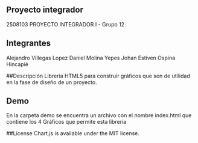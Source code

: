 ## Proyecto integrador
2508103 PROYECTO INTEGRADOR I - Grupo 12

## Integrantes
Alejandro Villegas Lopez
Daniel Molina Yepes
Johan Estiven Ospina Hincapié 

##Descripción
Libreria HTML5 para construir gráficos que son de utilidad en la fase de diseño de un proyecto.

## Demo
En la carpeta demo se encuentra un archivo con el nombre index.html
que contiene los 4 Gráficos que permite esta libreria

##License
Chart.js is available under the MIT license.